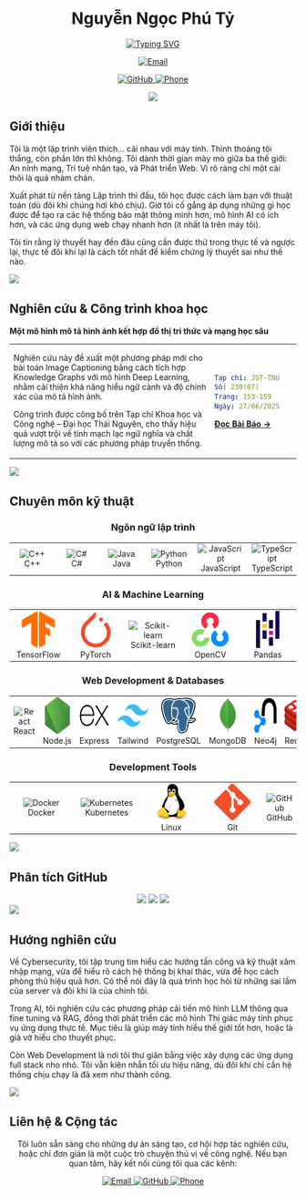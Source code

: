 <div align="center">

# Nguyễn Ngọc Phú Tỷ

[![Typing SVG](https://readme-typing-svg.herokuapp.com?font=Fira+Code&weight=600&size=28&duration=3000&pause=1000&color=2D9EF7&center=true&vCenter=true&width=600&lines=Competitive+Programmer;Cybersecurity+Researcher;AI+%26+Web+Developer)](https://git.io/typing-svg)

<p align="center">
  <a href="mailto:tynnp.dhsp@gmail.com">
    <img src="https://img.shields.io/badge/Email-tynnp.dhsp%40gmail.com-D14836?style=for-the-badge&logo=gmail&logoColor=white" alt="Email"/>
  </a>
</p>

<p align="center">
  <a href="https://github.com/tynnp">
    <img src="https://img.shields.io/badge/GitHub-%40tynnp-181717?style=for-the-badge&logo=github&logoColor=white" alt="GitHub"/>
  </a>
  <a href="tel:0364147912">
    <img src="https://img.shields.io/badge/Phone-0364147912-25D366?style=for-the-badge&logo=whatsapp&logoColor=white" alt="Phone"/>
  </a>
</p>

<img src="https://user-images.githubusercontent.com/73097560/115834477-dbab4500-a447-11eb-908a-139a6edaec5c.gif">

</div>

## Giới thiệu

Tôi là một lập trình viên thích… cãi nhau với máy tính. Thỉnh thoảng tôi thắng, còn phần lớn thì không. Tôi dành thời gian mày mò giữa ba thế giới: An ninh mạng, Trí tuệ nhân tạo, và Phát triển Web. Vì rõ ràng chỉ một cái thôi là quá nhàm chán.

Xuất phát từ nền tảng Lập trình thi đấu, tôi học được cách làm bạn với thuật toán (dù đôi khi chúng hơi khó chịu). Giờ tôi cố gắng áp dụng những gì học được để tạo ra các hệ thống bảo mật thông minh hơn, mô hình AI có ích hơn, và các ứng dụng web chạy nhanh hơn (ít nhất là trên máy tôi).

Tôi tin rằng lý thuyết hay đến đâu cũng cần được thử trong thực tế và ngược lại, thực tế đôi khi lại là cách tốt nhất để kiểm chứng lý thuyết sai như thế nào.

<img src="https://user-images.githubusercontent.com/73097560/115834477-dbab4500-a447-11eb-908a-139a6edaec5c.gif">

## Nghiên cứu & Công trình khoa học

**Một mô hình mô tả hình ảnh kết hợp đồ thị tri thức và mạng học sâu**

<table>
<tr>
<td width="70%">

Nghiên cứu này đề xuất một phương pháp mới cho bài toán Image Captioning bằng cách tích hợp Knowledge Graphs với mô hình Deep Learning, nhằm cải thiện khả năng hiểu ngữ cảnh và độ chính xác của mô tả hình ảnh.

Công trình được công bố trên Tạp chí Khoa học và Công nghệ – Đại học Thái Nguyên, cho thấy hiệu quả vượt trội về tính mạch lạc ngữ nghĩa và chất lượng mô tả so với các phương pháp truyền thống.

</td>
<td width="30%">

```yaml
Tạp chí: JST-TNU
Số: 230(07)
Trang: 153-159
Ngày: 27/06/2025
```

**[Đọc Bài Báo →](https://doi.org/10.34238/tnu-jst.12614)**

</td>
</tr>
</table>

<img src="https://user-images.githubusercontent.com/73097560/115834477-dbab4500-a447-11eb-908a-139a6edaec5c.gif">

## Chuyên môn kỹ thuật

<div align="center">

### Ngôn ngữ lập trình

<table>
<tr>
<td align="center" width="20%">
<img src="https://techstack-generator.vercel.app/cpp-icon.svg" alt="C++" width="65" height="65" />
<br>C++
</td>
<td align="center" width="20%">
<img src="https://techstack-generator.vercel.app/csharp-icon.svg" alt="C#" width="65" height="65" />
<br>C#
</td>
<td align="center" width="20%">
<img src="https://techstack-generator.vercel.app/java-icon.svg" alt="Java" width="65" height="65" />
<br>Java
</td>
<td align="center" width="20%">
<img src="https://techstack-generator.vercel.app/python-icon.svg" alt="Python" width="65" height="65" />
<br>Python
</td>
<td align="center" width="20%">
<img src="https://techstack-generator.vercel.app/js-icon.svg" alt="JavaScript" width="65" height="65" />
<br>JavaScript
</td>
<td align="center" width="20%">
<img src="https://techstack-generator.vercel.app/ts-icon.svg" alt="TypeScript" width="65" height="65" />
<br>TypeScript
</td>
</tr>
</table>

### AI & Machine Learning

<table>
<tr>
<td align="center" width="20%">
<img src="https://raw.githubusercontent.com/devicons/devicon/master/icons/tensorflow/tensorflow-original.svg" width="65" height="65" alt="TensorFlow"/>
<br>TensorFlow
</td>
<td align="center" width="20%">
<img src="https://raw.githubusercontent.com/devicons/devicon/master/icons/pytorch/pytorch-original.svg" width="65" height="65" alt="PyTorch"/>
<br>PyTorch
</td>
<td align="center" width="20%">
<img src="https://upload.wikimedia.org/wikipedia/commons/0/05/Scikit_learn_logo_small.svg" width="65" height="65" alt="Scikit-learn"/>
<br>Scikit-learn
</td>
<td align="center" width="20%">
<img src="https://raw.githubusercontent.com/devicons/devicon/master/icons/opencv/opencv-original.svg" width="65" height="65" alt="OpenCV"/>
<br>OpenCV
</td>
<td align="center" width="20%">
<img src="https://raw.githubusercontent.com/devicons/devicon/master/icons/pandas/pandas-original.svg" width="65" height="65" alt="Pandas"/>
<br>Pandas
</td>
</tr>
</table>

### Web Development & Databases

<table>
<tr>
<td align="center" width="12.5%">
<img src="https://techstack-generator.vercel.app/react-icon.svg" width="65" height="65" alt="React"/>
<br>React
</td>
<td align="center" width="12.5%">
<img src="https://raw.githubusercontent.com/devicons/devicon/master/icons/nodejs/nodejs-original.svg" width="65" height="65" alt="Node.js"/>
<br>Node.js
</td>
<td align="center" width="12.5%">
<img src="https://raw.githubusercontent.com/devicons/devicon/master/icons/express/express-original.svg" width="65" height="65" alt="Express"/>
<br>Express
</td>
<td align="center" width="12.5%">
<img src="https://raw.githubusercontent.com/devicons/devicon/master/icons/tailwindcss/tailwindcss-original.svg" width="65" height="65" alt="Tailwind"/>
<br>Tailwind
</td>
<td align="center" width="12.5%">
<img src="https://raw.githubusercontent.com/devicons/devicon/master/icons/postgresql/postgresql-original.svg" width="65" height="65" alt="PostgreSQL"/>
<br>PostgreSQL
</td>
<td align="center" width="12.5%">
<img src="https://raw.githubusercontent.com/devicons/devicon/master/icons/mongodb/mongodb-original.svg" width="65" height="65" alt="MongoDB"/>
<br>MongoDB
</td>
<td align="center" width="12.5%">
<img src="https://raw.githubusercontent.com/devicons/devicon/master/icons/neo4j/neo4j-original.svg" width="65" height="65" alt="Neo4j"/>
<br>Neo4j
</td>
<td align="center" width="12.5%">
<img src="https://raw.githubusercontent.com/devicons/devicon/master/icons/redis/redis-original.svg" width="65" height="65" alt="Redis"/>
<br>Redis
</td>
</tr>
</table>

### Development Tools

<table>
<tr>
<td align="center" width="25%">
<img src="https://techstack-generator.vercel.app/docker-icon.svg" alt="Docker" width="65" height="65" />
<br>Docker
</td>
<td align="center" width="25%">
<img src="https://techstack-generator.vercel.app/kubernetes-icon.svg" alt="Kubernetes" width="65" height="65" />
<br>Kubernetes
</td>
<td align="center" width="25%">
<img src="https://raw.githubusercontent.com/devicons/devicon/master/icons/linux/linux-original.svg" width="65" height="65" alt="Linux"/>
<br>Linux
</td>
<td align="center" width="25%">
<img src="https://raw.githubusercontent.com/devicons/devicon/master/icons/git/git-original.svg" width="65" height="65" alt="Git"/>
<br>Git
</td>
<td align="center" width="25%">
<img src="https://techstack-generator.vercel.app/github-icon.svg" alt="GitHub" width="65" height="65" />
<br>GitHub
</td>
</tr>
</table>

</div>

<img src="https://user-images.githubusercontent.com/73097560/115834477-dbab4500-a447-11eb-908a-139a6edaec5c.gif">

## Phân tích GitHub

<div align="center">
  
<img height="180em" src="https://github-readme-stats.vercel.app/api?username=tynnp&show_icons=true&theme=tokyonight&include_all_commits=true&count_private=true&hide_border=true"/>

<img height="180em" src="https://github-readme-stats.vercel.app/api/top-langs/?username=tynnp&layout=compact&langs_count=8&theme=tokyonight&count_private=true&hide_border=true&bg_color=0D1117&title_color=2D9EF7&text_color=C9D1D9"/>

<img src="https://github-readme-activity-graph.vercel.app/graph?username=tynnp&theme=tokyo-night"/>

</div>

<img src="https://user-images.githubusercontent.com/73097560/115834477-dbab4500-a447-11eb-908a-139a6edaec5c.gif">

## Hướng nghiên cứu

Về Cybersecurity, tôi tập trung tìm hiểu các hướng tấn công và kỹ thuật xâm nhập mạng, vừa để hiểu rõ cách hệ thống bị khai thác, vừa để học cách phòng thủ hiệu quả hơn. Có thể nói đây là quá trình học hỏi từ những sai lầm của server và đôi khi là của chính tôi.

Trong AI, tôi nghiên cứu các phương pháp cải tiến mô hình LLM thông qua fine tuning và RAG, đồng thời phát triển các mô hình Thị giác máy tính phục vụ ứng dụng thực tế. Mục tiêu là giúp máy tính hiểu thế giới tốt hơn, hoặc là giả vờ hiểu cho thuyết phục.

Còn Web Development là nơi tôi thư giãn bằng việc xây dựng các ứng dụng full stack nho nhỏ. Tôi vẫn kiên nhẫn tối ưu hiệu năng, dù đôi khi chỉ cần hệ thống chịu chạy là đã xem như thành công.

<img src="https://user-images.githubusercontent.com/73097560/115834477-dbab4500-a447-11eb-908a-139a6edaec5c.gif">

## Liên hệ & Cộng tác

<div align="center">

Tôi luôn sẵn sàng cho những dự án sáng tạo, cơ hội hợp tác nghiên cứu, hoặc chỉ đơn giản là một cuộc trò chuyện thú vị về công nghệ. Nếu bạn quan tâm, hãy kết nối cùng tôi qua các kênh:

<p align="center">
  <a href="mailto:tynnp.dhsp@gmail.com">
    <img src="https://img.shields.io/badge/Gmail-D14836?style=for-the-badge&logo=gmail&logoColor=white" alt="Email"/>
  </a>
  <a href="https://github.com/tynnp">
    <img src="https://img.shields.io/badge/GitHub-181717?style=for-the-badge&logo=github&logoColor=white" alt="GitHub"/>
  </a>
  <a href="tel:0364147912">
    <img src="https://img.shields.io/badge/Phone-25D366?style=for-the-badge&logo=whatsapp&logoColor=white" alt="Phone"/>
  </a>
</p>
</div>
